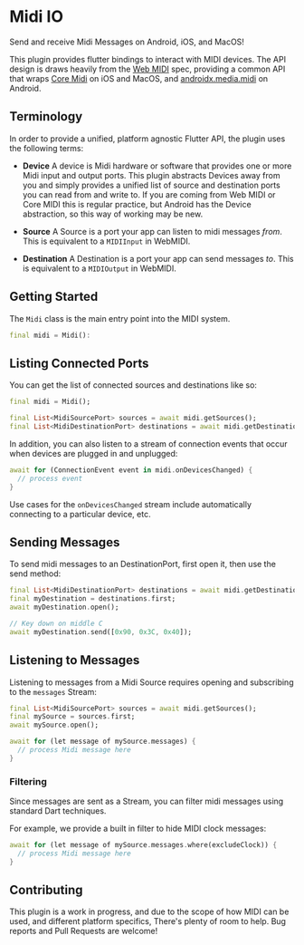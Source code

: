 # Midi IO

Send and receive Midi Messages on Android, iOS, and MacOS!

This plugin provides flutter bindings to interact with MIDI devices.
The API design is draws heavily from the [Web MIDI](https://www.w3.org/TR/webmidi/) spec, providing a common API
that wraps [Core Midi](https://developer.apple.com/documentation/coremidi/) on iOS and MacOS,
and [androidx.media.midi](https://developer.android.com/reference/android/media/midi/package-summary) on Android.

## Terminology

In order to provide a unified, platform agnostic Flutter API, the plugin uses the following terms:

- **Device** A device is Midi hardware or software that provides one or more Midi input and output ports. This plugin abstracts Devices away from you and simply provides a unified list of source and destination ports you can read from and write to. If you are coming from Web MIDI or Core MIDI this is regular practice, but Android has the Device abstraction, so this way of working may be new.

- **Source** A Source is a port your app can listen to midi messages _from_. This is equivalent to a `MIDIInput` in WebMIDI.

- **Destination** A Destination is a port your app can send messages _to_. This is equivalent to a `MIDIOutput` in WebMIDI.

## Getting Started

The `Midi` class is the main entry point into the MIDI system.

```dart
final midi = Midi():
```

## Listing Connected Ports

You can get the list of connected sources and destinations like so:

```dart
final midi = Midi();

final List<MidiSourcePort> sources = await midi.getSources();
final List<MidiDestinationPort> destinations = await midi.getDestinations();
```

In addition, you can also listen to a stream of connection events that occur when devices are plugged in and unplugged:

```dart
await for (ConnectionEvent event in midi.onDevicesChanged) {
  // process event
}
```

Use cases for the `onDevicesChanged` stream include automatically connecting to a particular device, etc.

## Sending Messages

To send midi messages to an DestinationPort, first open it, then use the send method:

```dart
final List<MidiDestinationPort> destinations = await midi.getDestinations();
final myDestination = destinations.first;
await myDestination.open();

// Key down on middle C
await myDestination.send([0x90, 0x3C, 0x40]);
```

## Listening to Messages

Listening to messages from a Midi Source requires opening and subscribing to the `messages` Stream:

```dart
final List<MidiSourcePort> sources = await midi.getSources();
final mySource = sources.first;
await mySource.open();

await for (let message of mySource.messages) {
  // process Midi message here
}
```

### Filtering

Since messages are sent as a Stream, you can filter midi messages using standard Dart techniques.

For example, we provide a built in filter to hide MIDI clock messages:

```dart
await for (let message of mySource.messages.where(excludeClock)) {
  // process Midi message here
}
```

## Contributing

This plugin is a work in progress, and due to the scope of how MIDI can be used, and different platform specifics, There's plenty of room to help. Bug reports and Pull Requests are welcome!
